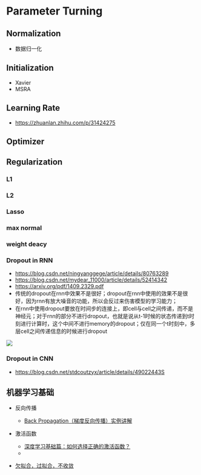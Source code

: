 # Parameter Turning

## Normalization

+ 数据归一化

## Initialization

+ Xavier
+ MSRA

## Learning Rate

+ https://zhuanlan.zhihu.com/p/31424275

## Optimizer

## Regularization

### L1

### L2

### Lasso

### max normal

### weight deacy

### Dropout in RNN

+ https://blog.csdn.net/ningyanggege/article/details/80763289
+ https://blog.csdn.net/mydear_11000/article/details/52414342
+ https://arxiv.org/pdf/1409.2329.pdf
+ 传统的dropout在rnn中效果不是很好；dropout在rnn中使用的效果不是很好，因为rnn有放大噪音的功能，所以会反过来伤害模型的学习能力；
+ 在rnn中使用dropout要放在时间步的连接上，即cell与cell之间传递，而不是神经元；对于rnn的部分不进行dropout，也就是说从t-1时候的状态传递到t时刻进行计算时，这个中间不进行memory的dropout；仅在同一个t时刻中，多层cell之间传递信息的时候进行dropout

![](https://img-blog.csdn.net/20180621172742952?watermark/2/text/aHR0cHM6Ly9ibG9nLmNzZG4ubmV0L25pbmd5YW5nZ2VnZQ==/font/5a6L5L2T/fontsize/400/fill/I0JBQkFCMA==/dissolve/70)

### Dropout in CNN

+ https://blog.csdn.net/stdcoutzyx/article/details/49022443S

## 机器学习基础

+ 反向传播

  + [Back Propagation（梯度反向传播）实例讲解](https://zhuanlan.zhihu.com/p/40378224)
+ 激活函数

  + [深度学习基础篇：如何选择正确的激活函数？](https://zhuanlan.zhihu.com/p/30510596)
  + [](https://zhuanlan.zhihu.com/p/448437889)
+ [欠拟合，过拟合，不收敛](https://blog.csdn.net/haijun7013/article/details/105473347)
